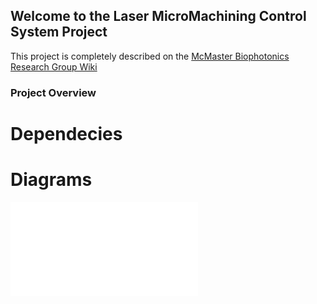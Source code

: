 ## Welcome to the Laser MicroMachining Control System Project

This project is completely described on the [McMaster Biophotonics Research Group Wiki](http://wiki.mcmaster.ca/Biophotonics/public:research:laser-machining)

### Project Overview


# Dependecies

# Diagrams
![Control System](file:///C:/Users/liamw/OneDrive/McMasterUniversity/2019-2020%20School%20Year/_Research/MotorizedMachiningProject/Diagrams/Laser-MicroMachining-Diagram.html)


